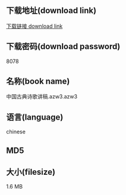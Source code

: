 ## 下载地址(download link)
[下载链接 download link](https://tutu365.netlify.app/?s=%E4%B8%AD%E5%9B%BD%E5%8F%A4%E5%85%B8%E8%AF%97%E6%AD%8C%E8%AE%B2%E7%A8%BF.azw3)

## 下载密码(download password)
8078

## 名称(book name)
中国古典诗歌讲稿.azw3.azw3

## 语言(language)
chinese

## MD5


## 大小(filesize)
1.6 MB

